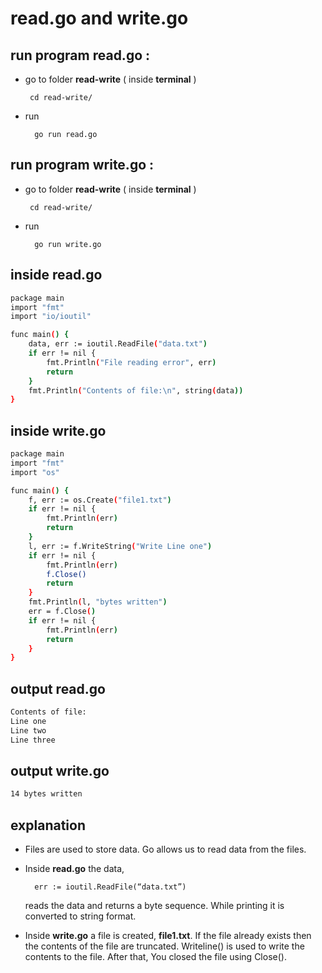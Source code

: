 
# read.go and write.go 


## run program read.go : 
- go to folder **read-write** ( inside **terminal** ) 

       cd read-write/

- run 

        go run read.go

## run program write.go : 
- go to folder **read-write** ( inside **terminal** ) 

       cd read-write/

- run 

        go run write.go









## inside read.go

```bash
package main
import "fmt"
import "io/ioutil"

func main() {  
    data, err := ioutil.ReadFile("data.txt")
    if err != nil {
        fmt.Println("File reading error", err)
        return
    }
    fmt.Println("Contents of file:\n", string(data))
}

```


## inside write.go


```bash
package main
import "fmt"
import "os"

func main() {  
    f, err := os.Create("file1.txt")
    if err != nil {
        fmt.Println(err)
        return
    }
    l, err := f.WriteString("Write Line one")
    if err != nil {
        fmt.Println(err)
        f.Close()
        return
    }
    fmt.Println(l, "bytes written")
    err = f.Close()
    if err != nil {
        fmt.Println(err)
        return
    }
}
```


## output read.go

```bash
Contents of file:
Line one
Line two
Line three

```


## output write.go

```bash
14 bytes written

```


## explanation

- Files are used to store data. Go allows us to read data from the files.

- Inside **read.go** the data, 

        err := ioutil.ReadFile(“data.txt”) 
    
    reads the data and returns a byte sequence. 
    While printing it is converted to string format. 

- Inside **write.go** a file is created, **file1.txt**. 
    If the file already exists then the contents of the file are truncated. 
    Writeline() is used to write the contents to the file. 
    After that, You closed the file using Close(). 